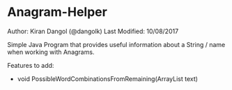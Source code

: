 # Anagram-Helper

Author: Kiran Dangol (@dangolk)
Last Modified: 10/08/2017

Simple Java Program that provides useful information about a String / name when working with Anagrams.

Features to add:
+ void PossibleWordCombinationsFromRemaining(ArrayList<Character> text)
